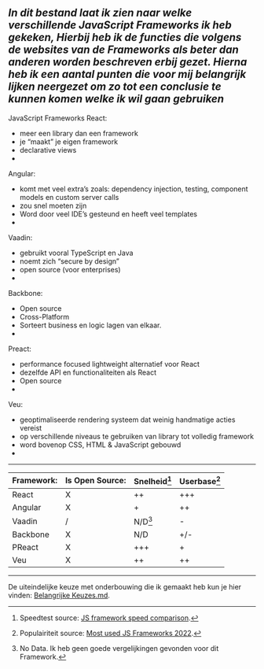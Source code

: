 ***In dit bestand laat ik zien naar welke verschillende JavaScript Frameworks ik heb gekeken,
Hierbij heb ik de functies die volgens de websites van de Frameworks als beter dan anderen worden beschreven erbij gezet. Hierna heb ik een aantal punten die voor mij belangrijk lijken neergezet om zo tot een conclusie te kunnen komen welke ik wil gaan gebruiken***
---
JavaScript Frameworks
React:
+ meer een library dan een framework
+ je “maakt” je eigen framework
+ declarative views
+ 

Angular:
+ komt met veel extra’s zoals: dependency injection, testing, component models en custom server calls
+ zou snel moeten zijn
+ Word door veel IDE’s gesteund en heeft veel templates
+ 

Vaadin:
+ gebruikt vooral TypeScript en Java
+ noemt zich “secure by design”
+ open source (voor enterprises)
+ 

Backbone:
+ Open source
+ Cross-Platform
+ Sorteert business en logic lagen van elkaar.
+

Preact:
+ performance focused lightweight alternatief voor React
+ dezelfde API en functionaliteiten als React
+ Open source
+

Veu:
+ geoptimaliseerde rendering systeem dat weinig handmatige acties vereist
+ op verschillende niveaus te gebruiken van library tot volledig framework
+ word bovenop CSS, HTML & JavaScript gebouwd
+

---

| Framework: | Is Open Source: | Snelheid[^1] | Userbase[^3] |
| --- | --- | --- | --- |
| React | X | ++ | +++ |
| Angular | X | + | ++ |
| Vaadin | / | N/D[^2] | - |
| Backbone | X | N/D | +/- |
| PReact | X | +++ | + |
| Veu | X | ++ | ++ |

---
De uiteindelijke keuze met onderbouwing die ik gemaakt heb kun je hier vinden: [Belangrijke Keuzes.md](../Belangrijke%20Keuzes.md).

[^1]: Speedtest source: [JS framework speed comparison](https://javascript.plainenglish.io/javascript-frameworks-performance-comparison-2020-cd881ac21fce).
[^2]: No Data. Ik heb geen goede vergelijkingen gevonden voor dit Framework.
[^3]: Populairiteit source: [Most used JS Frameworks 2022](https://javascript.plainenglish.io/the-most-popular-javascript-frameworks-in-2021-a2fe62174df6).
